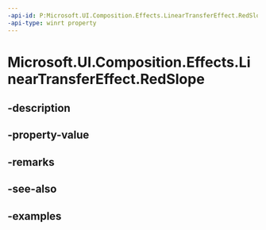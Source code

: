 ```yaml
---
-api-id: P:Microsoft.UI.Composition.Effects.LinearTransferEffect.RedSlope
-api-type: winrt property
---
```


# Microsoft.UI.Composition.Effects.LinearTransferEffect.RedSlope

<!--
public float RedSlope { get; set; }
-->


## -description

## -property-value

## -remarks

## -see-also

## -examples


